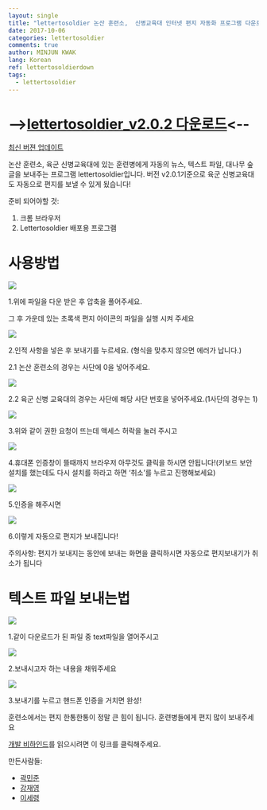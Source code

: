 ```yaml
---
layout: single
title: "lettertosoldier 논산 훈련소,  신병교육대 인터넷 편지 자동화 프로그램 다운로드"
date: 2017-10-06
categories: lettertosoldier
comments: true
author: MINJUN KWAK
lang: Korean
ref: lettertosoldierdown
tags:
  - lettertosoldier
---
```


# --><a href="/assets/lettertosoldier_v2.0.2.zip">lettertosoldier_v2.0.2 다운로드</a><--

[최신 버젼 업데이트]({{"https://github.com/Hanuu/lettertosoldier/releases"}})

논산 훈련소, 육군 신병교육대에 있는 훈련병에게 자동의 뉴스, 텍스트 파일, 대나무 숲 글을 보내주는 프로그램 lettertosoldier입니다. 
버전 v2.0.1기준으로 육군 신병교육대도 자동으로 편지를 보낼 수 있게 됬습니다!


준비 되어야할 것:

1.	크롬 브라우저
2.	Lettertosoldier 배포용 프로그램

# 사용방법


<img src="/assets/lettertosoldier/lettertosoldier1.png">

1.위에 파일을 다운 받은 후 압축을 풀어주세요.

그 후 가운데 있는 초록색 편지 아이콘의 파일을 실행 시켜 주세요

<img src="/assets/lettertosoldier/lettertosoldier2-1.png">
 
2.인적 사항을 넣은 후 보내기를 누르세요. (형식을 맞추지 않으면 에러가 납니다.)

2.1 논산 훈련소의 경우는 사단에 0을 넣어주세요.

<img src="/assets/lettertosoldier/lettertosoldier2.png">

2.2 육군 신병 교육대의 경우는 사단에 해당 사단 번호을 넣어주세요.(1사단의 경우는 1)
 
<img src="/assets/lettertosoldier/lettertosoldier3.png">

3.위와 같이 권한 요청이 뜨는데 액세스 허락을 눌러 주시고

<img src="/assets/lettertosoldier/lettertosoldier4.png">

4.휴대폰 인증창이 뜰때까지 브라우저 아무것도 클릭을 하시면 안됩니다!(키보드 보안 설치를 했는데도 다시 설치를 하라고 하면 ‘취소’를 누르고 진행해보세요)

<img src="/assets/lettertosoldier/lettertosoldier5.png">

5.인증을 해주시면

<img src="/assets/lettertosoldier/lettertosoldier6.png">

6.이렇게 자동으로 편지가 보내집니다!

주의사항: 편지가 보내지는 동안에 보내는 화면을 클릭하시면 자동으로 편지보내기가 취소가 됩니다


# 텍스트 파일 보내는법

<img src="/assets/lettertosoldier/lettertosoldier7.png">

1.같이 다운로드가 된 파일 중 text파일을 열어주시고

<img src="/assets/lettertosoldier/lettertosoldier8.png">

2.보내시고자 하는 내용을 채워주세요

<img src="/assets/lettertosoldier/lettertosoldier9.png">

3.보내기를 누르고 핸드폰 인증을 거치면 완성!


훈련소에서는 편지 한통한통이 정말 큰 힘이 됩니다. 훈련병들에게 편지 많이 보내주세요


[개발 비하인드]({{"https://minjunkwak.github.io/%EB%B8%94%EB%A1%9C%EA%B7%B8/Letter-to-Soldier-kor/"}})를 읽으시려면 이 링크를 클릭해주세요.

만든사람들:
- [곽민준]({{"https://github.com/Hanuu/"}})
- [강재영]({{"https://github.com/tycheyoung/"}})
- [이세령]({{"https://github.com/celinelee522/"}})

